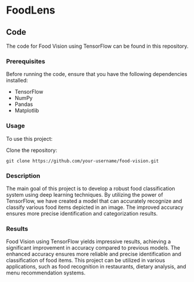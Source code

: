 # FoodLens

## Code

The code for Food Vision using TensorFlow can be found in this repository. 

### Prerequisites

Before running the code, ensure that you have the following dependencies installed:

- TensorFlow
- NumPy
- Pandas
- Matplotlib

### Usage

To use this project:

Clone the repository:

```shell
git clone https://github.com/your-username/food-vision.git
```

### Description

The main goal of this project is to develop a robust food classification system using deep learning techniques. By utilizing the power of TensorFlow, we have created a model that can accurately recognize and classify various food items depicted in an image. The improved accuracy ensures more precise identification and categorization results.

### Results

Food Vision using TensorFlow yields impressive results, achieving a significant improvement in accuracy compared to previous models. The enhanced accuracy ensures more reliable and precise identification and classification of food items. This project can be utilized in various applications, such as food recognition in restaurants, dietary analysis, and menu recommendation systems.
